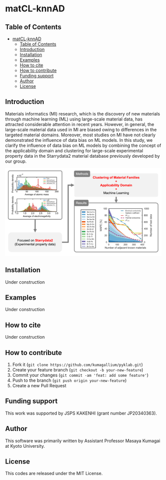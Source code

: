 # matCL-knnAD

## Table of Contents
- [matCL-knnAD](#matcl-knnad)
	- [Table of Contents](#table-of-contents)
	- [Introduction](#introduction)
	- [Installation](#installation)
	- [Examples](#examples)
	- [How to cite](#how-to-cite)
	- [How to contribute](#how-to-contribute)
	- [Funding support](#funding-support)
	- [Author](#author)
	- [License](#license)

<a name="intro"></a>
## Introduction
Materials informatics (MI) research, which is the discovery of new materials through machine learning (ML) using large-scale material data, has attracted considerable attention in recent years. However, in general, the large-scale material data used in MI are biased owing to differences in the targeted material domains. Moreover, most studies on MI have not clearly demonstrated the influence of data bias on ML models. In this study, we clarify the influence of data bias on ML models by combining the concept of the applicability domain and clustering for large-scale experimental property data in the Starrydata2 material database previously developed by our group.

![schematic](GraphicalAbstract_20220627.png)

<a name="install"></a>
## Installation
Under construction

<a name="example"></a>
## Examples
Under construction

<a name="cite"></a>
## How to cite
Under construction

<a name="contrib"></a>
## How to contribute
1. Fork it (`git clone https://github.com/kumagallium/pyklab.git`)
2. Create your feature branch (`git checkout -b your-new-feature`)
3. Commit your changes (`git commit -am 'feat: add some feature'`)
4. Push to the branch (`git push origin your-new-feature`)
5. Create a new Pull Request
   
<a name="fund"></a>
## Funding support
This work was supported by JSPS KAKENHI (grant number JP20340363).

<a name="author"></a>
## Author
This software was primarily written by Assistant Professor Masaya Kumagai at Kyoto University. 

<a name="license"></a>
## License
This codes are released under the MIT License.